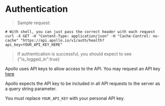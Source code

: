 
# Authentication

> Sample request:

```shell
# With shell, you can just pass the correct header with each request
curl -X GET -H "Content-Type: application/json" -H "Cache-Control: no-cache" "https://api.apollo.io/v1/auth/health?api_key=YOUR_API_KEY_HERE"
```

> If authentication is successful, you should expect to see {"is_logged_in":true}

Apollo uses API keys to allow access to the API. You may request an API key [here](https://www.apollo.io/app/#/settings/integrations/api)

Apollo expects the API key to be included in all API requests to the server as a query string parameter. 

<aside class="notice">
You must replace <code>YOUR_API_KEY</code> with your personal API key.
</aside>

